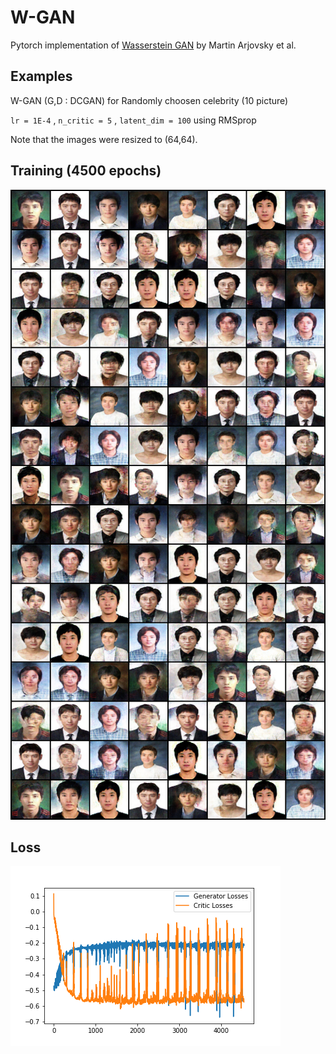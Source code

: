 # W-GAN
Pytorch implementation of [Wasserstein GAN](https://arxiv.org/abs/1701.07875) by Martin Arjovsky et al.
## Examples
W-GAN (G,D : DCGAN)
for Randomly choosen celebrity (10 picture)

`lr = 1E-4` , `n_critic = 5` , `latent_dim = 100` using RMSprop

Note that the images were resized to (64,64).

## Training (4500 epochs)
![samples_imgs](https://github.com/Oowkrap/W-GAN/blob/master/imgs/sample_imgs.png)

## Loss
![loss](https://github.com/Oowkrap/W-GAN/blob/master/imgs/loss.png)
